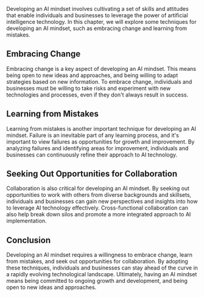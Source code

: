 

Developing an AI mindset involves cultivating a set of skills and attitudes that enable individuals and businesses to leverage the power of artificial intelligence technology. In this chapter, we will explore some techniques for developing an AI mindset, such as embracing change and learning from mistakes.

Embracing Change
----------------

Embracing change is a key aspect of developing an AI mindset. This means being open to new ideas and approaches, and being willing to adapt strategies based on new information. To embrace change, individuals and businesses must be willing to take risks and experiment with new technologies and processes, even if they don't always result in success.

Learning from Mistakes
----------------------

Learning from mistakes is another important technique for developing an AI mindset. Failure is an inevitable part of any learning process, and it's important to view failures as opportunities for growth and improvement. By analyzing failures and identifying areas for improvement, individuals and businesses can continuously refine their approach to AI technology.

Seeking Out Opportunities for Collaboration
-------------------------------------------

Collaboration is also critical for developing an AI mindset. By seeking out opportunities to work with others from diverse backgrounds and skillsets, individuals and businesses can gain new perspectives and insights into how to leverage AI technology effectively. Cross-functional collaboration can also help break down silos and promote a more integrated approach to AI implementation.

Conclusion
----------

Developing an AI mindset requires a willingness to embrace change, learn from mistakes, and seek out opportunities for collaboration. By adopting these techniques, individuals and businesses can stay ahead of the curve in a rapidly evolving technological landscape. Ultimately, having an AI mindset means being committed to ongoing growth and development, and being open to new ideas and approaches.
